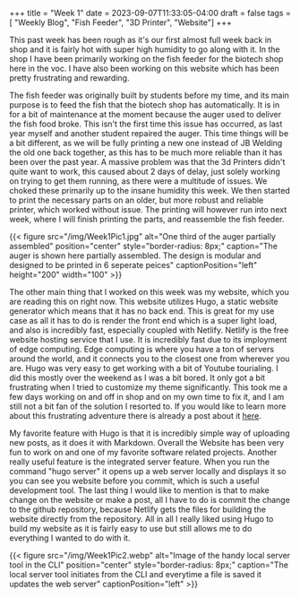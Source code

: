 +++
title = "Week 1"
date = 2023-09-07T11:33:05-04:00
draft = false
tags = [ "Weekly Blog", "Fish Feeder", "3D Printer", "Website"]
+++

This past week has been rough as it's our first almost full week back in shop and it is fairly hot with super high humidity to go along with it. In the shop I have been primarily working on the fish feeder for the biotech shop here in the voc. I have also been working on this website which has been pretty frustrating and rewarding.


The fish feeder was originally built by students before my time, and its main purpose is to feed the fish that the biotech shop has automatically. It is in for a bit of maintenance at the moment because the auger used to deliver the fish food broke. This isn't the first time this issue has occurred, as last year myself and another student repaired the auger. This time things will be a bit different, as we will be fully printing a new one instead of JB Welding the old one back together, as this has to be much more reliable than it has been over the past year. A massive problem was that the 3d Printers didn't quite want to work, this caused about 2 days of delay, just solely working on trying to get them running, as there were a multitude of issues. We choked these primarily up to the insane humidity this week. We then started to print the necessary parts on an older, but more robust and reliable printer, which worked without issue. The printing will however run into next week, where I will finish printing the parts, and reassemble the fish feeder.

{{< figure src="/img/Week1Pic1.jpg" alt="One third of the auger partially assembled" position="center" style="border-radius: 8px;" caption="The auger is shown here partially assembled. The design is modular and designed to be printed in 6 seperate peices" captionPosition="left" height="200" width="100" >}}

The other main thing that I worked on this week was my website, which you are reading this on right now. This website utilizes Hugo, a static website generator which means that it has no back end. This is great for my use case as all it has to do is render the front end which is a super light load, and also is incredibly fast, especially coupled with Netlify. Netlify is the free website hosting service that I use. It is incredibly fast due to its imployment of edge computing. Edge computing is where you have a ton of servers around the world, and it connects you to the closest one from wherever you are. Hugo was very easy to get working with a bit of Youtube tourialing. I did this mostly over the weekend as I was a bit bored. It only got a bit frustrating when I tried to customize my theme significantly. This took me a few days working on and off in shop and on my own time to fix it, and I am still not a bit fan of the solution I resorted to. If you would like to learn more about this frustrating adventure there is already a post about it [here](https://benwirz.netlify.app/posts/customtheme/). 

My favorite feature with Hugo is that it is incredibly simple way of uploading new posts, as it does it with Markdown. Overall the Website has been very fun to work on and one of my favorite software related projects. Another really useful feature is the integrated server feature. When you run the command "hugo server" it opens up a web server locally and displays it so you can see you website before you commit, which is such a useful development tool. The last thing I would like to mention is that to make change on the website or make a post, all I have to do is commit the change to the github repository, because Netlify gets the files for building the website directly from the repository. All in all I really liked using Hugo to build my website as it is fairly easy to use but still allows me to do everything I wanted to do with it. 


{{< figure src="/img/Week1Pic2.webp" alt="Image of the handy local server tool in the CLI" position="center" style="border-radius: 8px;" caption="The local server tool initiates from the CLI and everytime a file is saved it updates the web server" captionPosition="left" >}}